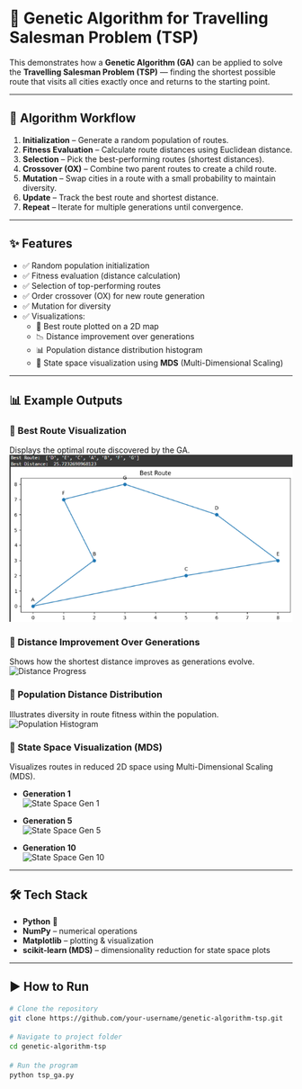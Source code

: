# 🚀 Genetic Algorithm for Travelling Salesman Problem (TSP)

This demonstrates how a **Genetic Algorithm (GA)** can be applied to solve the **Travelling Salesman Problem (TSP)** — finding the shortest possible route that visits all cities exactly once and returns to the starting point.

---

## 🧠 Algorithm Workflow
1. **Initialization** – Generate a random population of routes.  
2. **Fitness Evaluation** – Calculate route distances using Euclidean distance.  
3. **Selection** – Pick the best-performing routes (shortest distances).  
4. **Crossover (OX)** – Combine two parent routes to create a child route.  
5. **Mutation** – Swap cities in a route with a small probability to maintain diversity.  
6. **Update** – Track the best route and shortest distance.  
7. **Repeat** – Iterate for multiple generations until convergence.  

---

## ✨ Features
- ✅ Random population initialization  
- ✅ Fitness evaluation (distance calculation)  
- ✅ Selection of top-performing routes  
- ✅ Order crossover (OX) for new route generation  
- ✅ Mutation for diversity  
- ✅ Visualizations:  
  - 📍 Best route plotted on a 2D map  
  - 📉 Distance improvement over generations  
  - 📊 Population distance distribution histogram  
  - 🌌 State space visualization using **MDS** (Multi-Dimensional Scaling)  

---

## 📊 Example Outputs

### 🔹 Best Route Visualization  
Displays the optimal route discovered by the GA.  
![Best Route](images/best_route.png)  

### 🔹 Distance Improvement Over Generations  
Shows how the shortest distance improves as generations evolve.  
![Distance Progress](distance_progress.png)  

### 🔹 Population Distance Distribution  
Illustrates diversity in route fitness within the population.  
![Population Histogram](population_hist.png)  

### 🔹 State Space Visualization (MDS)  
Visualizes routes in reduced 2D space using Multi-Dimensional Scaling (MDS).  

- **Generation 1**  
  ![State Space Gen 1](state_space1.png)  

- **Generation 5**  
  ![State Space Gen 5](state_space5.png)  

- **Generation 10**  
  ![State Space Gen 10](state_space10.png)  

---

## 🛠️ Tech Stack
- **Python** 🐍  
- **NumPy** – numerical operations  
- **Matplotlib** – plotting & visualization  
- **scikit-learn (MDS)** – dimensionality reduction for state space plots  

---

## ▶️ How to Run

```bash
# Clone the repository
git clone https://github.com/your-username/genetic-algorithm-tsp.git

# Navigate to project folder
cd genetic-algorithm-tsp

# Run the program
python tsp_ga.py
